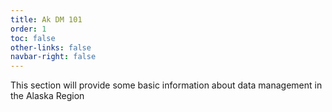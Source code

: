 ```yaml
---
title: Ak DM 101
order: 1
toc: false
other-links: false
navbar-right: false
---
```


This section will provide some basic information about data management in the Alaska Region